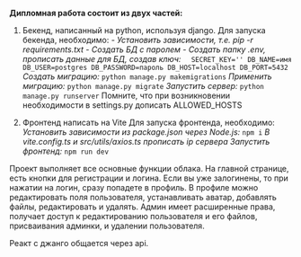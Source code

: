 **Дипломная работа состоит из двух частей:**
1. Бекенд, написанный на python, используя django.
  Для запуска бекенда, необходимо:
		*- Установить зависимости, т.е. pip -r requirements.txt*
		*- Создать БД с паролем*
		*- Создать папку .env, прописать данные для БД, создав ключ:*
			`	SECRET_KEY=''
				DB_NAME=имя
				DB_USER=postgres
				DB_PASSWORD=пароль
				DB_HOST=localhost
				DB_PORT=5432
			`
		*Создать миграцию:* `python manage.py makemigrations`
		*Применить миграцию:* `python manage.py migrate`
		*Запустить сервер:* `python manage.py runserver`
		Помните, что при возникновении необходимости в settings.py дописать ALLOWED_HOSTS

2. Фронтенд написать на Vite 
		Для запуска фронтенда, необходимо:
			*Установить зависимости из package.json через Node.js:* `npm i`
			*В vite.config.ts и src/utils/axios.ts прописать ip сервера*
			*Запустить фронтенд:* `npm run dev`

Проект выполняет все основные функции облака. На главной странице, есть кнопки для регистрации и логина. Если вы уже залогинены, то при нажатии на логин, сразу попадете в профиль. В профиле можно редактировать поля пользователя, устанавливать аватар, добавлять файлы, редактировать и удалять. Админ имеет расширенные права, получает доступ к редактированию пользователя и его файлов, присваивания админки, и удалении пользователя.

Реакт с джанго общается через api.
        